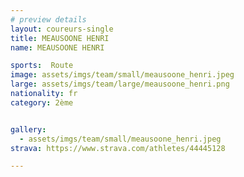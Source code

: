 ```yaml
---
# preview details
layout: coureurs-single
title: MEAUSOONE HENRI
name: MEAUSOONE HENRI

sports:  Route
image: assets/imgs/team/small/meausoone_henri.jpeg
large: assets/imgs/team/large/meausoone_henri.png
nationality: fr
category: 2ème


gallery:
  - assets/imgs/team/small/meausoone_henri.jpeg
strava: https://www.strava.com/athletes/44445128

---
```

